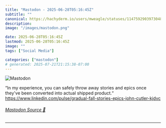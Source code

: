 ```yaml
---
title: "Mastodon - 2025-06-28T05:16:45Z"
subtitle: ""
canonical: https://hachyderm.io/users/mweagle/statuses/114759290397304846
description:
image: "/images/mastodon.png"

date: 2025-06-28T05:16:45Z
lastmod: 2025-06-28T05:16:45Z
image: ""
tags: ["Social Media"]

categories: ["mastodon"]
# generated: 2025-07-21T21:15:38-07:00
---
```

![Mastodon](/images/mastodon.png)

<p>“In my experience, you can safely throw away stories and epics once they&#39;ve been converted into actual shipped product.“<br /><a href="https://www.linkedin.com/pulse/gradual-fall-stories-epics-john-cutler-kjdvc" target="_blank" rel="nofollow noopener noreferrer" translate="no"><span class="invisible">https://www.</span><span class="ellipsis">linkedin.com/pulse/gradual-fal</span><span class="invisible">l-stories-epics-john-cutler-kjdvc</span></a></p>


###### [Mastodon Source 🐘](https://hachyderm.io/@mweagle/114759290397304846)

___
